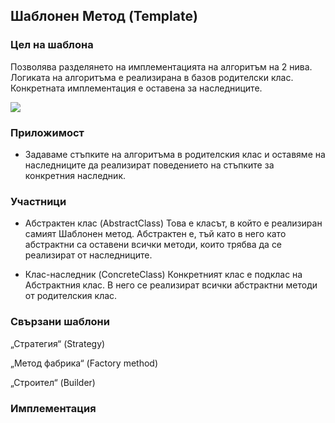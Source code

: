 ## Шаблонен Метод (Template) ##

### Цел на шаблона ###

Позволява разделянето на имплементацията на алгоритъм на 2 нива. Логиката на алгоритъма е реализирана в базов родителски клас. Конкретната имплементация е оставена за наследниците.

![](https://github.com/vesheff/Telerik/blob/master/08.High%20Quality%20Code/16.StructuralPatterns/img/bridge.jpg)

### Приложимост ###

-	Задаваме стъпките на алгоритъма в родителския клас и оставяме на наследниците да реализират поведението на стъпките за конкретния наследник.


### Участници ###



- Абстрактен клас (AbstractClass)
Това е класът, в който е реализиран самият Шаблонен метод. Абстрактен е, тъй като в него като абстрактни са оставени всички методи, които трябва да се реализират от наследниците.

- Клас-наследник (ConcreteClass)
Конкретният клас е подклас на Абстрактния клас. В него се реализират всички абстрактни методи от родителския клас.


### Свързани шаблони ###
„Стратегия“ (Strategy)

„Метод фабрика“ (Factory method) 

„Строител“ (Builder) 

### Имплементация ###

```c#
    
```